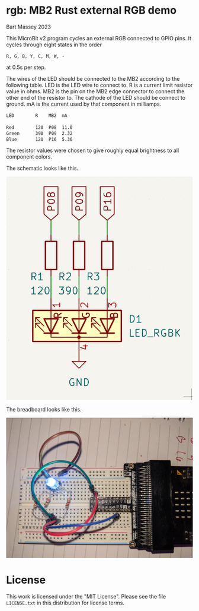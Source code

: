 # rgb: MB2 Rust external RGB demo
Bart Massey 2023

This MicroBit v2 program cycles an external RGB connected to
GPIO pins. It cycles through eight states in the order

    R, G, B, Y, C, M, W, -

at 0.5s per step.

The wires of the LED should be connected to the MB2
according to the following table. LED is the LED wire to
connect to. R is a current limit resistor value in ohms. MB2
is the pin on the MB2 edge connector to connect the other
end of the resistor to. The cathode of the LED should be
connect to ground. mA is the current used by that component
in milliamps.

    LED        R    MB2  mA
    
    Red        120  P08  11.0
    Green      390  P09  2.32
    Blue       120  P16  5.36

The resistor values were chosen to give roughly equal
brightness to all component colors.

The schematic looks like this.

![RGB LED hookup schematic](rgb-led-hookup.png)

The breadboard looks like this.

![RGB breadboard](rgb-breadboard.jpg)

# License

This work is licensed under the "MIT License". Please see the file
`LICENSE.txt` in this distribution for license terms.
